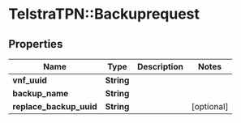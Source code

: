 # TelstraTPN::Backuprequest

## Properties
Name | Type | Description | Notes
------------ | ------------- | ------------- | -------------
**vnf_uuid** | **String** |  | 
**backup_name** | **String** |  | 
**replace_backup_uuid** | **String** |  | [optional] 


